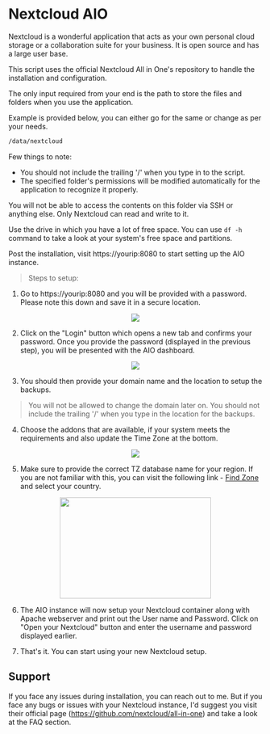 # Nextcloud AIO

Nextcloud is a wonderful application that acts as your own personal cloud storage or a collaboration suite for your business. It is open source and has a large user base.

This script uses the official Nextcloud All in One's repository to handle the installation and configuration.

The only input required from your end is the path to store the files and folders when you use the application. 

Example is provided below, you can either go for the same or change as per your needs.

```sh
/data/nextcloud
```

Few things to note:
 -  You should not include the trailing '/' when you type in to the script.
 -  The specified folder's permissions will be modified automatically for the application to recognize it properly. 
  
  You will not be able to access the contents on this folder via SSH or anything else. Only Nextcloud can read and write to it.


Use the drive in which you have a lot of free space. You can use `df -h` command to take a look at your system's free space and partitions.

Post the installation, visit https://yourip:8080 to start setting up the AIO instance.

>Steps to setup:

1. Go to https://yourip:8080 and you will be provided with a password. Please note this down and save it in a secure location.
   
<p align="center">
<img src="https://user-images.githubusercontent.com/101336634/185341656-69515fdb-ace6-441a-a0af-c830f93b9bf2.png">
</p>

2. Click on the "Login" button which opens a new tab and confirms your password. Once you provide the password (displayed in the previous step), you will be presented with the AIO dashboard.

<p align="center">
<img src="https://user-images.githubusercontent.com/101336634/185342735-bae48fc4-9c46-48b0-8983-b27f4289adc1.png">
</p>

3. You should then provide your domain name and the location to setup the backups.
>You will not be allowed to change the domain later on.
>You should not include the trailing '/' when you type in the location for the backups.

4. Choose the addons that are available, if your system meets the requirements and also update the Time Zone at the bottom. 
   
<p align="center">
<img src="https://user-images.githubusercontent.com/101336634/185343725-b2890245-9738-4b78-9078-7c103a04ff0c.png">
</p>

5. Make sure to provide the correct TZ database name for your region. If you are not familiar with this, you can visit the following link -
[Find Zone](http://www.timezoneconverter.com/cgi-bin/findzone.tzc) and select your country. 

<p align="center">
  <img width="300" height="200" src="https://user-images.githubusercontent.com/101336634/185328347-06021cb5-78b4-4dd1-a476-1b6a1a26e3a2.png">
</p>

6. The AIO instance will now setup your Nextcloud container along with Apache webserver and print out the User name and Password. Click on "Open your Nextcloud" button and enter the username and password displayed earlier.
   
7.  That's it. You can start using your new Nextcloud setup.

## Support

If you face any issues during installation, you can reach out to me. But if you face any bugs or issues with your Nextcloud instance, I'd suggest you visit their official page (https://github.com/nextcloud/all-in-one) and take a look at the FAQ section.
